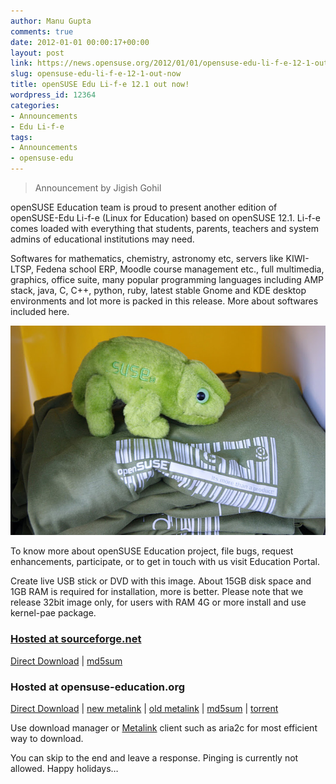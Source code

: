 ```yaml
---
author: Manu Gupta
comments: true
date: 2012-01-01 00:00:17+00:00
layout: post
link: https://news.opensuse.org/2012/01/01/opensuse-edu-li-f-e-12-1-out-now/
slug: opensuse-edu-li-f-e-12-1-out-now
title: openSUSE Edu Li-f-e 12.1 out now!
wordpress_id: 12364
categories:
- Announcements
- Edu Li-f-e
tags:
- Announcements
- opensuse-edu
---
```


<blockquote>Announcement by Jigish Gohil</blockquote>


openSUSE Education team is proud to present another edition of openSUSE-Edu Li-f-e (Linux for Education) based on openSUSE 12.1. Li-f-e comes loaded with everything that students, parents, teachers and system admins of educational institutions may need.

Softwares for mathematics, chemistry, astronomy etc, servers like KIWI-LTSP, Fedena school ERP, Moodle course management etc., full multimedia, graphics, office suite, many popular programming languages including AMP stack, java, C, C++, python, ruby, latest stable Gnome and KDE desktop environments and lot more is packed in this release. More about softwares included here.

[![Geeko goodies](/wp-content/uploads/2011/11/DSC04361.jpg)](http://news.opensuse.org/2011/11/15/join-or-organize-opensuse-12-1-launch-parties/dsc04361/)

To know more about openSUSE Education project, file bugs, request enhancements, participate, or to get in touch with us visit Education Portal.

Create live USB stick or DVD with this image. About 15GB disk space and 1GB RAM is required for installation, more is better. Please note that we release 32bit image only, for users with RAM 4G or more install and use kernel-pae package.


### [Hosted at sourceforge.net](https://sourceforge.net/projects/opensuse-edu/)


[Direct Download](http://sourceforge.net/projects/opensuse-edu/files/download/ISOs/openSUSE-Edu-li-f-e-12.1-latest-i686.iso/download) | [md5sum](http://sourceforge.net/projects/opensuse-edu/files/download/ISOs/openSUSE-Edu-li-f-e-12.1-latest-i686.iso.md5/download)


### Hosted at opensuse-education.org


[Direct Download](http://www.opensuse-education.org/download/ISOs/openSUSE-Edu-li-f-e-12.1-latest-i686.iso) | [new metalink](http://www.opensuse-education.org/download/ISOs/openSUSE-Edu-li-f-e-12.1-1-i686.iso.meta4) | [old metalink](http://www.opensuse-education.org/download/ISOs/openSUSE-Edu-li-f-e-12.1-1-i686.iso.metalink) | [md5sum](http://www.opensuse-education.org/download/ISOs/openSUSE-Edu-li-f-e-12.1-latest-i686.iso.md5) | [torrent](http://www.opensuse-education.org/download/ISOs/openSUSE-Edu-li-f-e-12.1-latest-i686.iso.torrent)

Use download manager or [Metalink](http://en.opensuse.org/SDB:Metalink) client such as aria2c for most efficient way to download.

You can skip to the end and leave a response. Pinging is currently not allowed.
Happy holidays…
